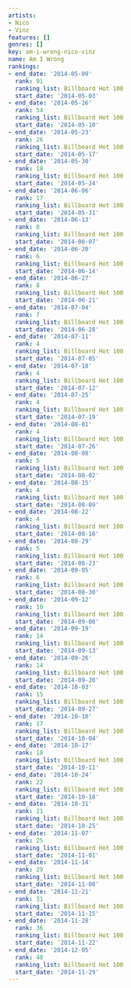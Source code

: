 ```yaml
---
artists:
- Nico
- Vinz
features: []
genres: []
key: am-i-wrong-nico-vinz
name: Am I Wrong
rankings:
- end_date: '2014-05-09'
  rank: 91
  ranking_list: Billboard Hot 100
  start_date: '2014-05-03'
- end_date: '2014-05-16'
  rank: 54
  ranking_list: Billboard Hot 100
  start_date: '2014-05-10'
- end_date: '2014-05-23'
  rank: 26
  ranking_list: Billboard Hot 100
  start_date: '2014-05-17'
- end_date: '2014-05-30'
  rank: 18
  ranking_list: Billboard Hot 100
  start_date: '2014-05-24'
- end_date: '2014-06-06'
  rank: 17
  ranking_list: Billboard Hot 100
  start_date: '2014-05-31'
- end_date: '2014-06-13'
  rank: 8
  ranking_list: Billboard Hot 100
  start_date: '2014-06-07'
- end_date: '2014-06-20'
  rank: 6
  ranking_list: Billboard Hot 100
  start_date: '2014-06-14'
- end_date: '2014-06-27'
  rank: 8
  ranking_list: Billboard Hot 100
  start_date: '2014-06-21'
- end_date: '2014-07-04'
  rank: 7
  ranking_list: Billboard Hot 100
  start_date: '2014-06-28'
- end_date: '2014-07-11'
  rank: 4
  ranking_list: Billboard Hot 100
  start_date: '2014-07-05'
- end_date: '2014-07-18'
  rank: 4
  ranking_list: Billboard Hot 100
  start_date: '2014-07-12'
- end_date: '2014-07-25'
  rank: 4
  ranking_list: Billboard Hot 100
  start_date: '2014-07-19'
- end_date: '2014-08-01'
  rank: 4
  ranking_list: Billboard Hot 100
  start_date: '2014-07-26'
- end_date: '2014-08-08'
  rank: 5
  ranking_list: Billboard Hot 100
  start_date: '2014-08-02'
- end_date: '2014-08-15'
  rank: 4
  ranking_list: Billboard Hot 100
  start_date: '2014-08-09'
- end_date: '2014-08-22'
  rank: 4
  ranking_list: Billboard Hot 100
  start_date: '2014-08-16'
- end_date: '2014-08-29'
  rank: 5
  ranking_list: Billboard Hot 100
  start_date: '2014-08-23'
- end_date: '2014-09-05'
  rank: 6
  ranking_list: Billboard Hot 100
  start_date: '2014-08-30'
- end_date: '2014-09-12'
  rank: 10
  ranking_list: Billboard Hot 100
  start_date: '2014-09-06'
- end_date: '2014-09-19'
  rank: 14
  ranking_list: Billboard Hot 100
  start_date: '2014-09-13'
- end_date: '2014-09-26'
  rank: 14
  ranking_list: Billboard Hot 100
  start_date: '2014-09-20'
- end_date: '2014-10-03'
  rank: 15
  ranking_list: Billboard Hot 100
  start_date: '2014-09-27'
- end_date: '2014-10-10'
  rank: 17
  ranking_list: Billboard Hot 100
  start_date: '2014-10-04'
- end_date: '2014-10-17'
  rank: 18
  ranking_list: Billboard Hot 100
  start_date: '2014-10-11'
- end_date: '2014-10-24'
  rank: 22
  ranking_list: Billboard Hot 100
  start_date: '2014-10-18'
- end_date: '2014-10-31'
  rank: 21
  ranking_list: Billboard Hot 100
  start_date: '2014-10-25'
- end_date: '2014-11-07'
  rank: 25
  ranking_list: Billboard Hot 100
  start_date: '2014-11-01'
- end_date: '2014-11-14'
  rank: 29
  ranking_list: Billboard Hot 100
  start_date: '2014-11-08'
- end_date: '2014-11-21'
  rank: 31
  ranking_list: Billboard Hot 100
  start_date: '2014-11-15'
- end_date: '2014-11-28'
  rank: 36
  ranking_list: Billboard Hot 100
  start_date: '2014-11-22'
- end_date: '2014-12-05'
  rank: 40
  ranking_list: Billboard Hot 100
  start_date: '2014-11-29'
---
```


